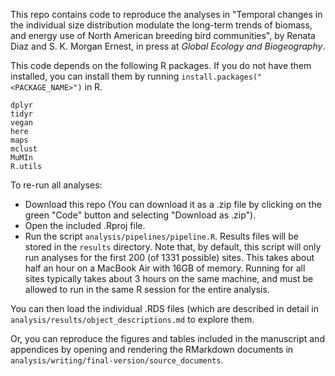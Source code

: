 

This repo contains code to reproduce the analyses in "Temporal changes in the individual size distribution modulate the long-term trends of biomass, and energy use of North American breeding bird communities", by Renata Diaz and S. K. Morgan Ernest, in press at _Global Ecology and Biogeography_. 

This code depends on the following R packages. If you do not have them installed, you can install them by running `install.packages("<PACKAGE_NAME>")` in R. 

```
dplyr
tidyr
vegan
here
maps
mclust
MuMIn
R.utils
```

To re-run all analyses:

- Download this repo (You can download it as a .zip file by clicking on the green "Code" button and selecting "Download as .zip").
- Open the included .Rproj file.
- Run the script `analysis/pipelines/pipeline.R`. Results files will be stored in the `results` directory. Note that, by default, this script will only run analyses for the first 200 (of 1331 possible) sites. This takes about half an hour on a MacBook Air with 16GB of memory. Running for all sites typically takes about 3 hours on the same machine, and must be allowed to run in the same R session for the entire analysis.

You can then load the individual .RDS files (which are described in detail in `analysis/results/object_descriptions.md` to explore them.

Or, you can reproduce the figures and tables included in the manuscript and appendices by opening and rendering the RMarkdown documents in `analysis/writing/final-version/source_documents`.
